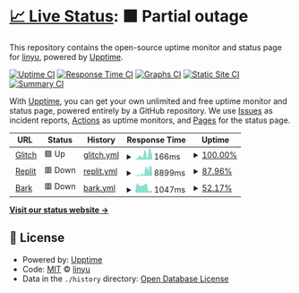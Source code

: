 # [📈 Live Status](https://yidasanqian.github.io/uptime): <!--live status--> **🟧 Partial outage**

This repository contains the open-source uptime monitor and status page for [linyu](https://yidasanqian.github.io/), powered by [Upptime](https://github.com/upptime/upptime).

[![Uptime CI](https://github.com/yidasanqian/uptime/workflows/Uptime%20CI/badge.svg)](https://github.com/yidasanqian/uptime/actions?query=workflow%3A%22Uptime+CI%22)
[![Response Time CI](https://github.com/yidasanqian/uptime/workflows/Response%20Time%20CI/badge.svg)](https://github.com/yidasanqian/uptime/actions?query=workflow%3A%22Response+Time+CI%22)
[![Graphs CI](https://github.com/yidasanqian/uptime/workflows/Graphs%20CI/badge.svg)](https://github.com/yidasanqian/uptime/actions?query=workflow%3A%22Graphs+CI%22)
[![Static Site CI](https://github.com/yidasanqian/uptime/workflows/Static%20Site%20CI/badge.svg)](https://github.com/yidasanqian/uptime/actions?query=workflow%3A%22Static+Site+CI%22)
[![Summary CI](https://github.com/yidasanqian/uptime/workflows/Summary%20CI/badge.svg)](https://github.com/yidasanqian/uptime/actions?query=workflow%3A%22Summary+CI%22)

With [Upptime](https://upptime.js.org), you can get your own unlimited and free uptime monitor and status page, powered entirely by a GitHub repository. We use [Issues](https://github.com/yidasanqian/uptime/issues) as incident reports, [Actions](https://github.com/yidasanqian/uptime/actions) as uptime monitors, and [Pages](https://yidasanqian.github.io/uptime) for the status page.

<!--start: status pages-->
<!-- This summary is generated by Upptime (https://github.com/upptime/upptime) -->
<!-- Do not edit this manually, your changes will be overwritten -->
<!-- prettier-ignore -->
| URL | Status | History | Response Time | Uptime |
| --- | ------ | ------- | ------------- | ------ |
| <img alt="" src="https://icons.duckduckgo.com/ip3/chief-outgoing-trowel.glitch.me.ico" height="13"> [Glitch](https://chief-outgoing-trowel.glitch.me) | 🟩 Up | [glitch.yml](https://github.com/yidasanqian/uptime/commits/HEAD/history/glitch.yml) | <details><summary><img alt="Response time graph" src="./graphs/glitch/response-time-week.png" height="20"> 166ms</summary><br><a href="https://yidasanqian.github.io/uptime/history/glitch"><img alt="Response time 1153" src="https://img.shields.io/endpoint?url=https%3A%2F%2Fraw.githubusercontent.com%2Fyidasanqian%2Fuptime%2FHEAD%2Fapi%2Fglitch%2Fresponse-time.json"></a><br><a href="https://yidasanqian.github.io/uptime/history/glitch"><img alt="24-hour response time 56" src="https://img.shields.io/endpoint?url=https%3A%2F%2Fraw.githubusercontent.com%2Fyidasanqian%2Fuptime%2FHEAD%2Fapi%2Fglitch%2Fresponse-time-day.json"></a><br><a href="https://yidasanqian.github.io/uptime/history/glitch"><img alt="7-day response time 166" src="https://img.shields.io/endpoint?url=https%3A%2F%2Fraw.githubusercontent.com%2Fyidasanqian%2Fuptime%2FHEAD%2Fapi%2Fglitch%2Fresponse-time-week.json"></a><br><a href="https://yidasanqian.github.io/uptime/history/glitch"><img alt="30-day response time 192" src="https://img.shields.io/endpoint?url=https%3A%2F%2Fraw.githubusercontent.com%2Fyidasanqian%2Fuptime%2FHEAD%2Fapi%2Fglitch%2Fresponse-time-month.json"></a><br><a href="https://yidasanqian.github.io/uptime/history/glitch"><img alt="1-year response time 1153" src="https://img.shields.io/endpoint?url=https%3A%2F%2Fraw.githubusercontent.com%2Fyidasanqian%2Fuptime%2FHEAD%2Fapi%2Fglitch%2Fresponse-time-year.json"></a></details> | <details><summary><a href="https://yidasanqian.github.io/uptime/history/glitch">100.00%</a></summary><a href="https://yidasanqian.github.io/uptime/history/glitch"><img alt="All-time uptime 79.18%" src="https://img.shields.io/endpoint?url=https%3A%2F%2Fraw.githubusercontent.com%2Fyidasanqian%2Fuptime%2FHEAD%2Fapi%2Fglitch%2Fuptime.json"></a><br><a href="https://yidasanqian.github.io/uptime/history/glitch"><img alt="24-hour uptime 100.00%" src="https://img.shields.io/endpoint?url=https%3A%2F%2Fraw.githubusercontent.com%2Fyidasanqian%2Fuptime%2FHEAD%2Fapi%2Fglitch%2Fuptime-day.json"></a><br><a href="https://yidasanqian.github.io/uptime/history/glitch"><img alt="7-day uptime 100.00%" src="https://img.shields.io/endpoint?url=https%3A%2F%2Fraw.githubusercontent.com%2Fyidasanqian%2Fuptime%2FHEAD%2Fapi%2Fglitch%2Fuptime-week.json"></a><br><a href="https://yidasanqian.github.io/uptime/history/glitch"><img alt="30-day uptime 100.00%" src="https://img.shields.io/endpoint?url=https%3A%2F%2Fraw.githubusercontent.com%2Fyidasanqian%2Fuptime%2FHEAD%2Fapi%2Fglitch%2Fuptime-month.json"></a><br><a href="https://yidasanqian.github.io/uptime/history/glitch"><img alt="1-year uptime 79.18%" src="https://img.shields.io/endpoint?url=https%3A%2F%2Fraw.githubusercontent.com%2Fyidasanqian%2Fuptime%2FHEAD%2Fapi%2Fglitch%2Fuptime-year.json"></a></details>
| <img alt="" src="https://icons.duckduckgo.com/ip3/humminglightgraymoto.yidasanqian.repl.co.ico" height="13"> [Replit](https://HummingLightgrayMoto.yidasanqian.repl.co) | 🟥 Down | [replit.yml](https://github.com/yidasanqian/uptime/commits/HEAD/history/replit.yml) | <details><summary><img alt="Response time graph" src="./graphs/replit/response-time-week.png" height="20"> 8899ms</summary><br><a href="https://yidasanqian.github.io/uptime/history/replit"><img alt="Response time 3588" src="https://img.shields.io/endpoint?url=https%3A%2F%2Fraw.githubusercontent.com%2Fyidasanqian%2Fuptime%2FHEAD%2Fapi%2Freplit%2Fresponse-time.json"></a><br><a href="https://yidasanqian.github.io/uptime/history/replit"><img alt="24-hour response time 10293" src="https://img.shields.io/endpoint?url=https%3A%2F%2Fraw.githubusercontent.com%2Fyidasanqian%2Fuptime%2FHEAD%2Fapi%2Freplit%2Fresponse-time-day.json"></a><br><a href="https://yidasanqian.github.io/uptime/history/replit"><img alt="7-day response time 8899" src="https://img.shields.io/endpoint?url=https%3A%2F%2Fraw.githubusercontent.com%2Fyidasanqian%2Fuptime%2FHEAD%2Fapi%2Freplit%2Fresponse-time-week.json"></a><br><a href="https://yidasanqian.github.io/uptime/history/replit"><img alt="30-day response time 5954" src="https://img.shields.io/endpoint?url=https%3A%2F%2Fraw.githubusercontent.com%2Fyidasanqian%2Fuptime%2FHEAD%2Fapi%2Freplit%2Fresponse-time-month.json"></a><br><a href="https://yidasanqian.github.io/uptime/history/replit"><img alt="1-year response time 3588" src="https://img.shields.io/endpoint?url=https%3A%2F%2Fraw.githubusercontent.com%2Fyidasanqian%2Fuptime%2FHEAD%2Fapi%2Freplit%2Fresponse-time-year.json"></a></details> | <details><summary><a href="https://yidasanqian.github.io/uptime/history/replit">87.96%</a></summary><a href="https://yidasanqian.github.io/uptime/history/replit"><img alt="All-time uptime 35.77%" src="https://img.shields.io/endpoint?url=https%3A%2F%2Fraw.githubusercontent.com%2Fyidasanqian%2Fuptime%2FHEAD%2Fapi%2Freplit%2Fuptime.json"></a><br><a href="https://yidasanqian.github.io/uptime/history/replit"><img alt="24-hour uptime 31.20%" src="https://img.shields.io/endpoint?url=https%3A%2F%2Fraw.githubusercontent.com%2Fyidasanqian%2Fuptime%2FHEAD%2Fapi%2Freplit%2Fuptime-day.json"></a><br><a href="https://yidasanqian.github.io/uptime/history/replit"><img alt="7-day uptime 87.96%" src="https://img.shields.io/endpoint?url=https%3A%2F%2Fraw.githubusercontent.com%2Fyidasanqian%2Fuptime%2FHEAD%2Fapi%2Freplit%2Fuptime-week.json"></a><br><a href="https://yidasanqian.github.io/uptime/history/replit"><img alt="30-day uptime 60.85%" src="https://img.shields.io/endpoint?url=https%3A%2F%2Fraw.githubusercontent.com%2Fyidasanqian%2Fuptime%2FHEAD%2Fapi%2Freplit%2Fuptime-month.json"></a><br><a href="https://yidasanqian.github.io/uptime/history/replit"><img alt="1-year uptime 35.77%" src="https://img.shields.io/endpoint?url=https%3A%2F%2Fraw.githubusercontent.com%2Fyidasanqian%2Fuptime%2FHEAD%2Fapi%2Freplit%2Fuptime-year.json"></a></details>
| <img alt="" src="https://icons.duckduckgo.com/ip3/z87zvy-8080.csb.app.ico" height="13"> [Bark](https://z87zvy-8080.csb.app) | 🟥 Down | [bark.yml](https://github.com/yidasanqian/uptime/commits/HEAD/history/bark.yml) | <details><summary><img alt="Response time graph" src="./graphs/bark/response-time-week.png" height="20"> 1047ms</summary><br><a href="https://yidasanqian.github.io/uptime/history/bark"><img alt="Response time 941" src="https://img.shields.io/endpoint?url=https%3A%2F%2Fraw.githubusercontent.com%2Fyidasanqian%2Fuptime%2FHEAD%2Fapi%2Fbark%2Fresponse-time.json"></a><br><a href="https://yidasanqian.github.io/uptime/history/bark"><img alt="24-hour response time 555" src="https://img.shields.io/endpoint?url=https%3A%2F%2Fraw.githubusercontent.com%2Fyidasanqian%2Fuptime%2FHEAD%2Fapi%2Fbark%2Fresponse-time-day.json"></a><br><a href="https://yidasanqian.github.io/uptime/history/bark"><img alt="7-day response time 1047" src="https://img.shields.io/endpoint?url=https%3A%2F%2Fraw.githubusercontent.com%2Fyidasanqian%2Fuptime%2FHEAD%2Fapi%2Fbark%2Fresponse-time-week.json"></a><br><a href="https://yidasanqian.github.io/uptime/history/bark"><img alt="30-day response time 1058" src="https://img.shields.io/endpoint?url=https%3A%2F%2Fraw.githubusercontent.com%2Fyidasanqian%2Fuptime%2FHEAD%2Fapi%2Fbark%2Fresponse-time-month.json"></a><br><a href="https://yidasanqian.github.io/uptime/history/bark"><img alt="1-year response time 941" src="https://img.shields.io/endpoint?url=https%3A%2F%2Fraw.githubusercontent.com%2Fyidasanqian%2Fuptime%2FHEAD%2Fapi%2Fbark%2Fresponse-time-year.json"></a></details> | <details><summary><a href="https://yidasanqian.github.io/uptime/history/bark">52.17%</a></summary><a href="https://yidasanqian.github.io/uptime/history/bark"><img alt="All-time uptime 46.43%" src="https://img.shields.io/endpoint?url=https%3A%2F%2Fraw.githubusercontent.com%2Fyidasanqian%2Fuptime%2FHEAD%2Fapi%2Fbark%2Fuptime.json"></a><br><a href="https://yidasanqian.github.io/uptime/history/bark"><img alt="24-hour uptime 0.00%" src="https://img.shields.io/endpoint?url=https%3A%2F%2Fraw.githubusercontent.com%2Fyidasanqian%2Fuptime%2FHEAD%2Fapi%2Fbark%2Fuptime-day.json"></a><br><a href="https://yidasanqian.github.io/uptime/history/bark"><img alt="7-day uptime 52.17%" src="https://img.shields.io/endpoint?url=https%3A%2F%2Fraw.githubusercontent.com%2Fyidasanqian%2Fuptime%2FHEAD%2Fapi%2Fbark%2Fuptime-week.json"></a><br><a href="https://yidasanqian.github.io/uptime/history/bark"><img alt="30-day uptime 88.15%" src="https://img.shields.io/endpoint?url=https%3A%2F%2Fraw.githubusercontent.com%2Fyidasanqian%2Fuptime%2FHEAD%2Fapi%2Fbark%2Fuptime-month.json"></a><br><a href="https://yidasanqian.github.io/uptime/history/bark"><img alt="1-year uptime 46.43%" src="https://img.shields.io/endpoint?url=https%3A%2F%2Fraw.githubusercontent.com%2Fyidasanqian%2Fuptime%2FHEAD%2Fapi%2Fbark%2Fuptime-year.json"></a></details>

<!--end: status pages-->

[**Visit our status website →**](https://yidasanqian.github.io/uptime)

## 📄 License

- Powered by: [Upptime](https://github.com/upptime/upptime)
- Code: [MIT](./LICENSE) © [linyu](https://yidasanqian.github.io/)
- Data in the `./history` directory: [Open Database License](https://opendatacommons.org/licenses/odbl/1-0/)
